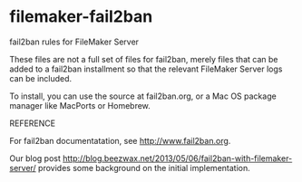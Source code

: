 # filemaker-fail2ban
fail2ban rules for FileMaker Server

These files are not a full set of files for fail2ban, merely files that can be added to a fail2ban installment so that the relevant FileMaker Server logs can be included.

To install, you can use the source at fail2ban.org, or a Mac OS package manager like MacPorts or Homebrew.

REFERENCE

For fail2ban documentatation, see http://www.fail2ban.org.

Our blog post http://blog.beezwax.net/2013/05/06/fail2ban-with-filemaker-server/ provides some background on the initial implementation.
